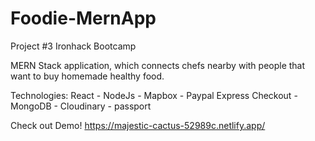 # Foodie-MernApp
Project #3 Ironhack Bootcamp

MERN Stack application, which connects chefs nearby with people that want to buy homemade healthy food.

Technologies: React - NodeJs - Mapbox - Paypal Express Checkout - MongoDB - Cloudinary - passport

Check out Demo! https://majestic-cactus-52989c.netlify.app/
